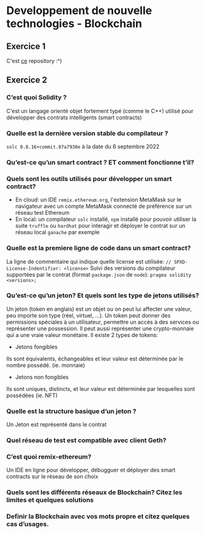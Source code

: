 # Developpement de nouvelle technologies - Blockchain

## Exercice 1

C'est [ce](README.md) repository :^)

## Exercice 2

### C’est quoi Solidity ?

C'est un langage orienté objet fortement typé (comme le C++) utilisé pour développer des contrats intelligents (smart contracts) 

### Quelle est la dernière version stable du compilateur ?

`solc 0.8.16+commit.07a7930e` à la date du 6 septembre 2022

### Qu’est-ce qu’un smart contract ? ET comment fonctionne t’il?



### Quels sont les outils utilisés pour développer un smart contract?

  - En cloud: un IDE `remix.ethereum.org`, l'extension MetaMask sur le navigateur avec un compte MetaMask connecté de préférence sur un réseau test Ethereum
  - En local: un compilateur `solc` installé, `npm` installé pour pouvoir utiliser la suite `truffle` ou `hardhat` pour interagir et déployer le contrat sur un réseau local `ganache` par exemple


### Quelle est la premiere ligne de code dans un smart contract?

La ligne de commentaire qui indique quelle license est utilisée: `// SPXD-License-Indentifier: <license>`
Suivi des versions du compilateur supportées par le contrat (format `package.json` de `node`): `pragma solidity <versions>;`

### Qu’est-ce qu’un jeton? Et quels sont les type de jetons utilisés?

Un jeton (token en anglais) est un objet ou on peut lui affecter une valeur, peu importe son type (réel, virtuel, ...).
Un token peut donner des permissions spéciales à un utilisateur, permettre un accès à des services ou représenter une possession.
Il peut aussi représenter une crypto-monnaie qui a une vraie valeur monétaire.
Il existe 2 types de tokens:

- Jetons fongibles

Ils sont équivalents, échangeables et leur valeur est déterminée par le nombre possédé. (ie. monnaie)

- Jetons non fongibles 

Ils sont uniques, distincts, et leur valeur est déterminée par lesquelles sont possédées (ie. NFT)

### Quelle est la structure basique d’un jeton ?

Un Jeton est représenté dans le contrat 

### Quel réseau de test est compatible avec client Geth?



### C’est quoi remix-ethereum?

Un IDE en ligne pour développer, débugguer et déployer des smart contracts sur le réseau de son choix

### Quels sont les différents réseaux de Blockchain? Citez les limites et quelques solutions



### Definir la Blockchain avec vos mots propre et citez quelques cas d’usages.


